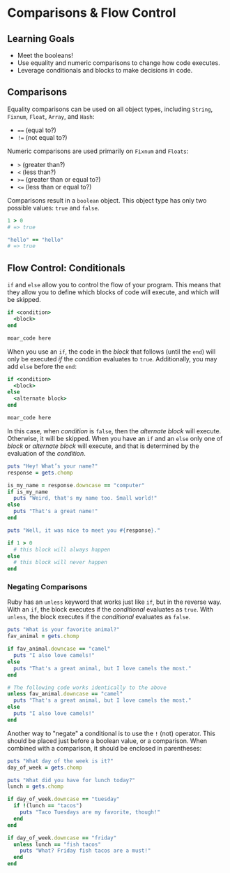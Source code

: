 # Comparisons & Flow Control
## Learning Goals
  - Meet the booleans!
  - Use equality and numeric comparisons to change how code executes.
  - Leverage conditionals and blocks to make decisions in code.

## Comparisons
Equality comparisons can be used on all object types, including `String`, `Fixnum`, `Float`, `Array`, and `Hash`:

- `==` (equal to?)
- `!=` (not equal to?)

Numeric comparisons are used primarily on `Fixnum` and `Floats`:

- `>`  (greater than?)
- `<`  (less than?)
- `>=` (greater than or equal to?)
- `<=` (less than or equal to?)

Comparisons result in a `boolean` object. This object type has only two possible values: `true` and `false`.

```ruby
1 > 0
# => true

"hello" == "hello"
# => true
```

## Flow Control: Conditionals
`if` and `else` allow you to control the flow of your program. This means that they allow you to define which blocks of code will execute, and which will be skipped.

```ruby
if <condition>
  <block>
end

moar_code here
```

When you use an `if`, the code in the _block_ that follows (until the `end`) will only be executed *if* the _condition_ evaluates to `true`. Additionally, you may add `else` before the `end`:

```ruby
if <condition>
  <block>
else
  <alternate block>
end

moar_code here
```

In this case, when _condition_ is `false`, then the _alternate block_ will execute. Otherwise, it will be skipped. When you have an `if` and an `else` only one of _block_ or _alternate block_ will execute, and that is determined by the evaluation of the _condition_.

```ruby
puts "Hey! What’s your name?"
response = gets.chomp

is_my_name = response.downcase == "computer"
if is_my_name
  puts "Weird, that's my name too. Small world!"
else
  puts "That's a great name!"
end

puts "Well, it was nice to meet you #{response}."
```

```ruby
if 1 > 0
  # this block will always happen
else
  # this block will never happen
end
```

### Negating Comparisons
Ruby has an `unless` keyword that works just like `if`, but in the reverse way. With an `if`, the block executes if the _conditional_ evaluates as `true`. With `unless`, the block executes if the _conditional_ evaluates as `false`.

```ruby
puts "What is your favorite animal?"
fav_animal = gets.chomp

if fav_animal.downcase == "camel"
  puts "I also love camels!"
else
  puts "That's a great animal, but I love camels the most."
end

# The following code works identically to the above
unless fav_animal.downcase == "camel"
  puts "That's a great animal, but I love camels the most."
else
  puts "I also love camels!"
end
```

Another way to "negate" a conditional is to use the `!` (not) operator. This should be placed just before a boolean value, or a comparison. When combined with a comparison, it should be enclosed in parentheses:

```ruby
puts "What day of the week is it?"
day_of_week = gets.chomp

puts "What did you have for lunch today?"
lunch = gets.chomp

if day_of_week.downcase == "tuesday"
  if !(lunch == "tacos")
    puts "Taco Tuesdays are my favorite, though!"
  end
end

if day_of_week.downcase == "friday"
  unless lunch == "fish tacos"
    puts "What? Friday fish tacos are a must!"
  end
end
```
